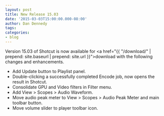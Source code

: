 ```yaml
---
layout: post
title: New Release 15.03
date: '2015-03-03T15:00:00.000-08:00'
author: Dan Dennedy
tags: 
categories:
- blog
---
```


Version 15.03 of Shotcut is now available for <a href="{{  "/download/" | prepend: site.baseurl | prepend: site.url }}">download</a> with the following changes and enhancements.<br>
<ul><li>Add Update button to Playlist panel.</li><li>Double-clicking a successfully completed Encode job, now opens the result in Shotcut.</li><li>Consolidate GPU and Video filters in Filter menu.</li><li>Add View &gt; Scopes &gt; Audio Waveform.</li><li>Move audio peak meter to View &gt; Scopes &gt; Audio Peak Meter and main toolbar button.&nbsp;</li><li>Move volume slider to player toolbar icon.</li></ul>